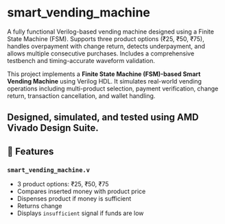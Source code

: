 # smart_vending_machine
A fully functional Verilog-based vending machine designed using a Finite State Machine (FSM). Supports three product options (₹25, ₹50, ₹75), handles overpayment with change return, detects underpayment, and allows multiple consecutive purchases. Includes a comprehensive testbench and timing-accurate waveform validation.

This project implements a **Finite State Machine (FSM)-based Smart Vending Machine** using Verilog HDL. It simulates real-world vending operations including multi-product selection, payment verification, change return, transaction cancellation, and wallet handling.

## Designed, simulated, and tested using **AMD Vivado Design Suite**.
## 🚀 Features
###  `smart_vending_machine.v`
- 3 product options: ₹25, ₹50, ₹75
- Compares inserted money with product price
- Dispenses product if money is sufficient
- Returns change
- Displays `insufficient` signal if funds are low



